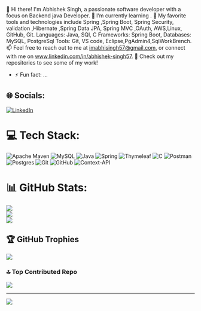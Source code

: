 👋 Hi there! I'm Abhishek Singh, a passionate software developer with a focus on Backend java Developer.
🌱 I’m currently learning .
🔧 My favorite tools and technologies include Spring ,Spring Boot, Spring Security, validation ,Hibernate ,Spring Data JPA, Spring MVC ,OAuth, AWS,Linux, GitHub, Git.
Languages: Java, SQl, C
Frameworks: Spring Boot,
Databases: MySQL, PostgreSql
Tools: Git, VS code, Eclipse,PgAdmin4,SqlWorkBrench.
📫 Feel free to reach out to me at imabhisingh57@gmail.com, or connect with me on www.linkedin.com/in/abhishek-singh57.
🌟 Check out my repositories to see some of my work!

- ⚡ Fun fact: ...
## 🌐 Socials:
[![LinkedIn](https://img.shields.io/badge/LinkedIn-%230077B5.svg?logo=linkedin&logoColor=white)](https://linkedin.com/in/www.linkedin.com/in/abhishek-singh57) 

# 💻 Tech Stack:
![Apache Maven](https://img.shields.io/badge/Apache%20Maven-C71A36?style=for-the-badge&logo=Apache%20Maven&logoColor=white) ![MySQL](https://img.shields.io/badge/mysql-4479A1.svg?style=for-the-badge&logo=mysql&logoColor=white) ![Java](https://img.shields.io/badge/java-%23ED8B00.svg?style=for-the-badge&logo=openjdk&logoColor=white) ![Spring](https://img.shields.io/badge/spring-%236DB33F.svg?style=for-the-badge&logo=spring&logoColor=white) ![Thymeleaf](https://img.shields.io/badge/Thymeleaf-%23005C0F.svg?style=for-the-badge&logo=Thymeleaf&logoColor=white) ![C](https://img.shields.io/badge/c-%2300599C.svg?style=for-the-badge&logo=c&logoColor=white) 
![Postman](https://img.shields.io/badge/Postman-FF6C37?style=for-the-badge&logo=postman&logoColor=white)
![Postgres](https://img.shields.io/badge/postgres-%23316192.svg?style=for-the-badge&logo=postgresql&logoColor=white) ![Git](https://img.shields.io/badge/git-%23F05033.svg?style=for-the-badge&logo=git&logoColor=white) ![GitHub](https://img.shields.io/badge/github-%23121011.svg?style=for-the-badge&logo=github&logoColor=white) ![Context-API](https://img.shields.io/badge/Context--Api-000000?style=for-the-badge&logo=react)
# 📊 GitHub Stats:
![](https://github-readme-stats.vercel.app/api?username=Abhi5ingh7&theme=dark&hide_border=false&include_all_commits=true&count_private=true)<br/>
![](https://github-readme-streak-stats.herokuapp.com/?user=Abhi5ingh7&theme=dark&hide_border=false)<br/>
![](https://github-readme-stats.vercel.app/api/top-langs/?username=Abhi5ingh7&theme=dark&hide_border=false&include_all_commits=true&count_private=true&layout=compact)

## 🏆 GitHub Trophies
![](https://github-profile-trophy.vercel.app/?username=Abhi5ingh7&theme=radical&no-frame=false&no-bg=true&margin-w=4)

### 🔝 Top Contributed Repo
![](https://github-contributor-stats.vercel.app/api?username=Abhi5ingh7&limit=5&theme=dark&combine_all_yearly_contributions=true)

---
[![](https://visitcount.itsvg.in/api?id=Abhi5ingh7&icon=0&color=13)](https://visitcount.itsvg.in)

<!-- Proudly created with GPRM ( https://gprm.itsvg.in ) -->

<!---
Abhi5ingh7/Abhi5ingh7 is a ✨ special ✨ repository because its `README.md` (this file) appears on your GitHub profile.
You can click the Preview link to take a look at your changes.
--->
